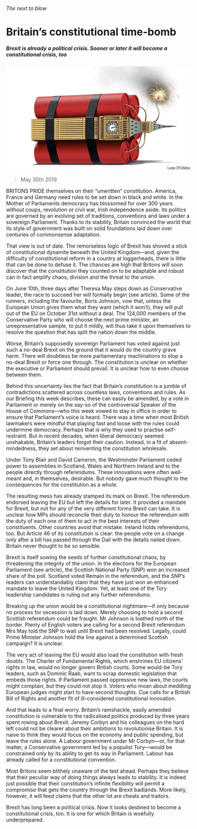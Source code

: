 ###### The next to blow

# Britain’s constitutional time-bomb 

##### Brexit is already a political crisis. Sooner or later it will become a constitutional crisis, too 

![image](images/20190601_LDD001_0.jpg) 

> May 30th 2019 

BRITONS PRIDE themselves on their “unwritten” constitution. America, France and Germany need rules to be set down in black and white. In the Mother of Parliaments democracy has blossomed for over 300 years without coups, revolution or civil war, Irish independence aside. Its politics are governed by an evolving set of traditions, conventions and laws under a sovereign Parliament. Thanks to its stability, Britain convinced the world that its style of government was built on solid foundations laid down over centuries of commonsense adaptation. 

That view is out of date. The remorseless logic of Brexit has shoved a stick of constitutional dynamite beneath the United Kingdom—and, given the difficulty of constitutional reform in a country at loggerheads, there is little that can be done to defuse it. The chances are high that Britons will soon discover that the constitution they counted on to be adaptable and robust can in fact amplify chaos, division and the threat to the union. 

On June 10th, three days after Theresa May steps down as Conservative leader, the race to succeed her will formally begin (see article). Some of the runners, including the favourite, Boris Johnson, vow that, unless the European Union gives them what they want (which it won’t), they will pull out of the EU on October 31st without a deal. The 124,000 members of the Conservative Party who will choose the next prime minister, an unrepresentative sample, to put it mildly, will thus take it upon themselves to resolve the question that has split the nation down the middle. 

Worse, Britain’s supposedly sovereign Parliament has voted against just such a no-deal Brexit on the ground that it would do the country grave harm. There will doubtless be more parliamentary machinations to stop a no-deal Brexit or force one through. The constitution is unclear on whether the executive or Parliament should prevail. It is unclear how to even choose between them. 

Behind this uncertainty lies the fact that Britain’s constitution is a jumble of contradictions scattered across countless laws, conventions and rules. As our Briefing this week describes, these can easily be amended, by a vote in Parliament or merely on the say-so of the controversial Speaker of the House of Commons—who this week vowed to stay in office in order to ensure that Parliament’s voice is heard. There was a time when most British lawmakers were mindful that playing fast and loose with the rules could undermine democracy. Perhaps that is why they used to practise self-restraint. But in recent decades, when liberal democracy seemed unshakable, Britain’s leaders forgot their caution. Instead, in a fit of absent-mindedness, they set about reinventing the constitution wholesale. 

Under Tony Blair and David Cameron, the Westminster Parliament ceded power to assemblies in Scotland, Wales and Northern Ireland and to the people directly through referendums. These innovations were often well-meant and, in themselves, desirable. But nobody gave much thought to the consequences for the constitution as a whole. 

The resulting mess has already stamped its mark on Brexit. The referendum endorsed leaving the EU but left the details for later. It provided a mandate for Brexit, but not for any of the very different forms Brexit can take. It is unclear how MPs should reconcile their duty to honour the referendum with the duty of each one of them to act in the best interests of their constituents. Other countries avoid that mistake. Ireland holds referendums, too. But Article 46 of its constitution is clear: the people vote on a change only after a bill has passed through the Dail with the details nailed down. Britain never thought to be so sensible. 

Brexit is itself sowing the seeds of further constitutional chaos, by threatening the integrity of the union. In the elections for the European Parliament (see article), the Scottish National Party (SNP) won an increased share of the poll. Scotland voted Remain in the referendum, and the SNP’s leaders can understandably claim that they have just won an enhanced mandate to leave the United Kingdom. Yet, at least one of the Tory leadership candidates is ruling out any further referendums. 

Breaking up the union would be a constitutional nightmare—if only because no process for secession is laid down. Merely choosing to hold a second Scottish referendum could be fraught. Mr Johnson is loathed north of the border. Plenty of English voters are calling for a second Brexit referendum. Mrs May told the SNP to wait until Brexit had been resolved. Legally, could Prime Minister Johnson hold the line against a determined Scottish campaign? It is unclear. 

The very act of leaving the EU would also load the constitution with fresh doubts. The Charter of Fundamental Rights, which enshrines EU citizens’ rights in law, would no longer govern British courts. Some would-be Tory leaders, such as Dominic Raab, want to scrap domestic legislation that embeds those rights. If Parliament passed oppressive new laws, the courts might complain, but they could not stop it. Voters who moan about meddling European judges might start to have second thoughts. Cue calls for a British Bill of Rights and another fit of ill-considered constitutional innovation. 

And that leads to a final worry. Britain’s ramshackle, easily amended constitution is vulnerable to the radicalised politics produced by three years spent rowing about Brexit. Jeremy Corbyn and his colleagues on the hard left could not be clearer about their ambitions to revolutionise Britain. It is naive to think they would focus on the economy and public spending, but leave the rules alone. A Labour government under Mr Corbyn—or, for that matter, a Conservative government led by a populist Tory—would be constrained only by its ability to get its way in Parliament. Labour has already called for a constitutional convention. 

Most Britons seem blithely unaware of the test ahead. Perhaps they believe that their peculiar way of doing things always leads to stability. It is indeed just possible that their constitution’s infinite flexibility will permit a compromise that gets the country through the Brexit badlands. More likely, however, it will feed claims that the other lot are cheats and traitors. 

Brexit has long been a political crisis. Now it looks destined to become a constitutional crisis, too. It is one for which Britain is woefully underprepared. 


